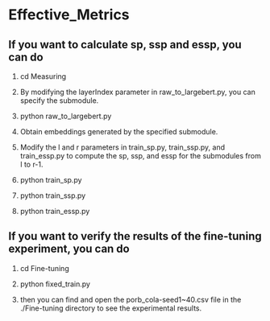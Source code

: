 # Effective_Metrics

## If you want to calculate sp, ssp and essp, you can do

1. cd Measuring

2. By modifying the layerIndex parameter in raw_to_largebert.py, you can specify the submodule.

3. python raw_to_largebert.py 

4. Obtain embeddings generated by the specified submodule.

5. Modify the l and r parameters in train_sp.py, train_ssp.py, and train_essp.py to compute the sp, ssp, and essp for the submodules from l to r-1.

6. python train_sp.py
7. python train_ssp.py
8. python train_essp.py


## If you want to verify the results of the fine-tuning experiment, you can do

1. cd Fine-tuning
2. python fixed_train.py

3. then you can find and open the porb_cola-seed1~40.csv file in the ./Fine-tuning directory to see the experimental results.



